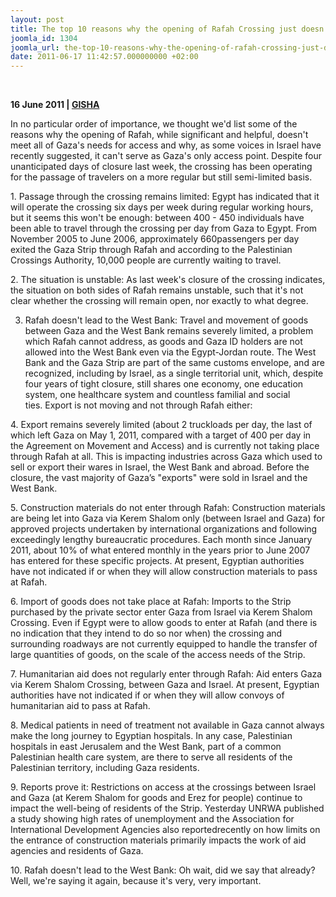 ```yaml
---
layout: post
title: The top 10 reasons why the opening of Rafah Crossing just doesn't cut it
joomla_id: 1304
joomla_url: the-top-10-reasons-why-the-opening-of-rafah-crossing-just-doesnt-cut-it
date: 2011-06-17 11:42:57.000000000 +02:00
---
```

<p> </p>
<p><strong>16 June 2011 | <a href="http://www.gazagateway.org/2011/06/the-top-10-reasons-why-the-opening-of-rafah-crossing-just-doesnt-cut-it/">GISHA</a></strong></p>
<p>In no particular order of importance, we thought we'd list some of the reasons why the opening of Rafah, while significant and helpful, doesn't meet all of Gaza's needs for access and why, as some voices in Israel have recently suggested, it can't serve as Gaza's only access point. Despite four unanticipated days of closure last week, the crossing has been operating for the passage of travelers on a more regular but still semi-limited basis.</p>
<p>1. Passage through the crossing remains limited: Egypt has indicated that it will operate the crossing six days per week during regular working hours, but it seems this won't be enough: between 400 - 450 individuals have been able to travel through the crossing per day from Gaza to Egypt. From November 2005 to June 2006, approximately 660passengers per day exited the Gaza Strip through Rafah and according to the Palestinian Crossings Authority, 10,000 people are currently waiting to travel.</p>
<p>2. The situation is unstable: As last week's closure of the crossing indicates, the situation on both sides of Rafah remains unstable, such that it's not clear whether the crossing will remain open, nor exactly to what degree.</p>
<p />

3. Rafah doesn't lead to the West Bank: Travel and movement of goods between Gaza and the West Bank remains severely limited, a problem which Rafah cannot address, as goods and Gaza ID holders are not allowed into the West Bank even via the Egypt-Jordan route. The West Bank and the Gaza Strip are part of the same customs envelope, and are recognized, including by Israel, as a single territorial unit, which, despite four years of tight closure, still shares one economy, one education system, one healthcare system and countless familial and social ties. Export is not moving and not through Rafah either:</p>
<p>4. Export remains severely limited (about 2 truckloads per day, the last of which left Gaza on May 1, 2011, compared with a target of 400 per day in the Agreement on Movement and Access) and is currently not taking place through Rafah at all. This is impacting industries across Gaza which used to sell or export their wares in Israel, the West Bank and abroad. Before the closure, the vast majority of Gaza’s "exports" were sold in Israel and the West Bank.</p>
<p>5. Construction materials do not enter through Rafah: Construction materials are being let into Gaza via Kerem Shalom only (between Israel and Gaza) for approved projects undertaken by international organizations and following exceedingly lengthy bureaucratic procedures. Each month since January 2011, about 10% of what entered monthly in the years prior to June 2007 has entered for these specific projects. At present, Egyptian authorities have not indicated if or when they will allow construction materials to pass at Rafah.</p>
<p>6. Import of goods does not take place at Rafah: Imports to the Strip purchased by the private sector enter Gaza from Israel via Kerem Shalom Crossing. Even if Egypt were to allow goods to enter at Rafah (and there is no indication that they intend to do so nor when) the crossing and surrounding roadways are not currently equipped to handle the transfer of large quantities of goods, on the scale of the access needs of the Strip.</p>
<p>7. Humanitarian aid does not regularly enter through Rafah: Aid enters Gaza via Kerem Shalom Crossing, between Gaza and Israel. At present, Egyptian authorities have not indicated if or when they will allow convoys of humanitarian aid to pass at Rafah.</p>
<p>8. Medical patients in need of treatment not available in Gaza cannot always make the long journey to Egyptian hospitals. In any case, Palestinian hospitals in east Jerusalem and the West Bank, part of a common Palestinian health care system, are there to serve all residents of the Palestinian territory, including Gaza residents.</p>
<p>9. Reports prove it: Restrictions on access at the crossings between Israel and Gaza (at Kerem Shalom for goods and Erez for people) continue to impact the well-being of residents of the Strip. Yesterday UNRWA published a study showing high rates of unemployment and the Association for International Development Agencies also reportedrecently on how limits on the entrance of construction materials primarily impacts the work of aid agencies and residents of Gaza.</p>
<p>10. Rafah doesn't lead to the West Bank: Oh wait, did we say that already? Well, we're saying it again, because it's very, very important.</p>
